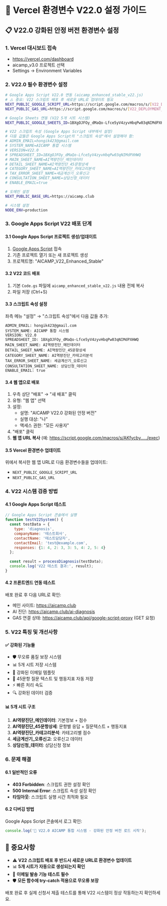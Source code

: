 # 🚀 Vercel 환경변수 V22.0 설정 가이드

## 📋 V22.0 강화된 안정 버전 환경변수 설정

### 1. Vercel 대시보드 접속
- https://vercel.com/dashboard
- aicamp_v3.0 프로젝트 선택
- Settings → Environment Variables

### 2. V22.0 필수 환경변수 설정

```bash
# Google Apps Script V22.0 연동 (aicamp_enhanced_stable_v22.js)
# ⚠️ 중요: V22 스크립트 배포 후 새로운 URL로 업데이트 필요
NEXT_PUBLIC_GOOGLE_SCRIPT_URL=https://script.google.com/macros/s/[V22_DEPLOYMENT_ID]/exec
NEXT_PUBLIC_GAS_URL=https://script.google.com/macros/s/[V22_DEPLOYMENT_ID]/exec

# Google Sheets 연동 (V22 5개 시트 시스템)
NEXT_PUBLIC_GOOGLE_SHEETS_ID=1BXgOJFOy_dMaQo-Lfce5yV4zyvHbqPw03qNIMdPXHWQ

# V22 스크립트 속성 (Google Apps Script 내부에서 설정)
# 다음 값들은 Google Apps Script의 "스크립트 속성"에서 설정해야 함:
# ADMIN_EMAIL=hongik423@gmail.com
# SYSTEM_NAME=AICAMP 통합 시스템
# VERSION=V22.0
# SPREADSHEET_ID=1BXgOJFOy_dMaQo-Lfce5yV4zyvHbqPw03qNIMdPXHWQ
# MAIN_SHEET_NAME=AI역량진단_메인데이터
# DETAIL_SHEET_NAME=AI역량진단_45문항상세
# CATEGORY_SHEET_NAME=AI역량진단_카테고리분석
# TAX_ERROR_SHEET_NAME=세금계산기_오류신고
# CONSULTATION_SHEET_NAME=상담신청_데이터
# ENABLE_EMAIL=true

# 도메인 설정
NEXT_PUBLIC_BASE_URL=https://aicamp.club

# 시스템 설정
NODE_ENV=production
```

### 3. Google Apps Script V22 배포 단계

#### 3.1 Google Apps Script 프로젝트 생성/업데이트
1. [Google Apps Script](https://script.google.com/) 접속
2. 기존 프로젝트 열기 또는 새 프로젝트 생성
3. 프로젝트명: "AICAMP_V22_Enhanced_Stable"

#### 3.2 V22 코드 배포
1. 기본 `Code.gs` 파일에 `aicamp_enhanced_stable_v22.js` 내용 전체 복사
2. 파일 저장 (Ctrl+S)

#### 3.3 스크립트 속성 설정
좌측 메뉴 "설정" → "스크립트 속성"에서 다음 값들 추가:

```
ADMIN_EMAIL: hongik423@gmail.com
SYSTEM_NAME: AICAMP 통합 시스템
VERSION: V22.0
SPREADSHEET_ID: 1BXgOJFOy_dMaQo-Lfce5yV4zyvHbqPw03qNIMdPXHWQ
MAIN_SHEET_NAME: AI역량진단_메인데이터
DETAIL_SHEET_NAME: AI역량진단_45문항상세
CATEGORY_SHEET_NAME: AI역량진단_카테고리분석
TAX_ERROR_SHEET_NAME: 세금계산기_오류신고
CONSULTATION_SHEET_NAME: 상담신청_데이터
ENABLE_EMAIL: true
```

#### 3.4 웹 앱으로 배포
1. 우측 상단 "배포" → "새 배포" 클릭
2. 유형: "웹 앱" 선택
3. 설정:
   - 설명: "AICAMP V22.0 강화된 안정 버전"
   - 실행 대상: "나"
   - 액세스 권한: "모든 사용자"
4. "배포" 클릭
5. **웹 앱 URL 복사** (예: https://script.google.com/macros/s/AKfycby...../exec)

#### 3.5 Vercel 환경변수 업데이트
위에서 복사한 웹 앱 URL로 다음 환경변수들을 업데이트:
- `NEXT_PUBLIC_GOOGLE_SCRIPT_URL`
- `NEXT_PUBLIC_GAS_URL`

### 4. V22 시스템 검증 방법

#### 4.1 Google Apps Script 테스트
```javascript
// Google Apps Script 콘솔에서 실행
function testV22System() {
  const testData = {
    type: 'diagnosis',
    companyName: '테스트회사',
    contactName: '테스트담당자',
    contactEmail: 'test@example.com',
    responses: {1: 4, 2: 3, 3: 5, 4: 2, 5: 4}
  };
  
  const result = processDiagnosis(testData);
  console.log('V22 테스트 결과:', result);
}
```

#### 4.2 프론트엔드 연동 테스트
배포 완료 후 다음 URL로 확인:
- 메인 사이트: https://aicamp.club
- AI 진단: https://aicamp.club/ai-diagnosis
- GAS 연결 상태: https://aicamp.club/api/google-script-proxy (GET 요청)

### 5. V22 특징 및 개선사항

#### ✅ 강화된 기능들
- 🛡️ 무오류 품질 보장 시스템
- 📊 5개 시트 저장 시스템
- 📧 강화된 이메일 템플릿
- 📝 45문항 질문 텍스트 및 행동지표 자동 저장
- ⚡ 빠른 처리 속도
- 🔍 강화된 데이터 검증

#### 📊 5개 시트 구조
1. **AI역량진단_메인데이터**: 기본정보 + 점수
2. **AI역량진단_45문항상세**: 문항별 응답 + 질문텍스트 + 행동지표
3. **AI역량진단_카테고리분석**: 카테고리별 점수
4. **세금계산기_오류신고**: 오류신고 데이터
5. **상담신청_데이터**: 상담신청 정보

### 6. 문제 해결

#### 6.1 일반적인 오류
- **403 Forbidden**: 스크립트 권한 설정 확인
- **500 Internal Error**: 스크립트 속성 설정 확인
- **타임아웃**: 스크립트 실행 시간 최적화 필요

#### 6.2 디버깅 방법
Google Apps Script 콘솔에서 로그 확인:
```javascript
console.log('🚀 V22.0 AICAMP 통합 시스템 - 강화된 안정 버전 로드 시작');
```

## 🎯 중요사항

- ⚠️ **V22 스크립트 배포 후 반드시 새로운 URL로 환경변수 업데이트**
- 📊 **5개 시트가 자동으로 생성되는지 확인**
- 📧 **이메일 발송 기능 테스트 필수**
- 🛡️ **모든 함수에 try-catch 적용으로 무오류 보장**

배포 완료 후 실제 신청서 제출 테스트를 통해 V22 시스템이 정상 작동하는지 확인하세요.
